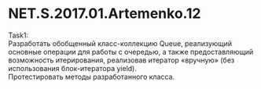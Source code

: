 # NET.S.2017.01.Artemenko.12
Task1:    
Разработать обобщенный класс-коллекцию Queue, реализующий основные операции для работы с очередью, а также предоставляющий возможность итерирования, 
реализовав итератор «вручную» (без использования блок-итератора yield).     
Протестировать методы разработанного класса.

